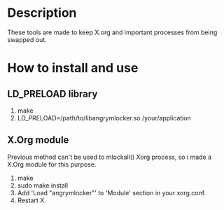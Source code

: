 # Description

These tools are made to keep X.org and important processes from being swapped out.

# How to install and use

## LD_PRELOAD library

 1. make
 2. LD_PRELOAD=/path/to/libangrymlocker.so /your/application

## X.Org module
 Previous method can't be used to mlockall() Xorg process, so i made a X.Org module for this purpose.

 1. make
 2. sudo make install
 3. Add 'Load "angrymlocker"' to 'Module' section in your xorg.conf.
 4. Restart X.
